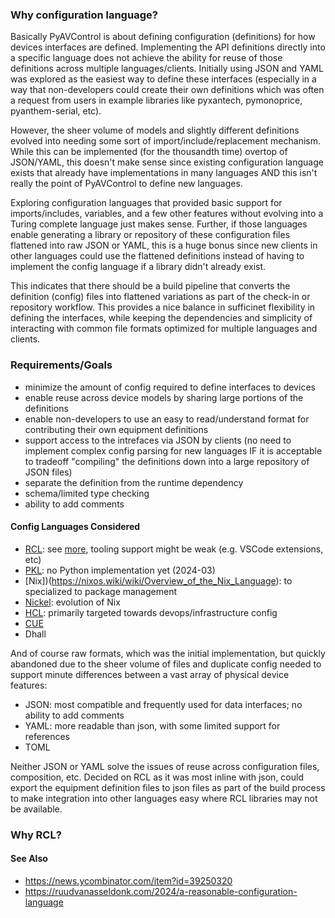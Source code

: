 
### Why configuration language?

Basically PyAVControl is about defining configuration (definitions) for how devices interfaces are defined. Implementing the API definitions directly into a specific language does not achieve the ability for reuse of those definitions across multiple languages/clients. Initially using JSON and YAML was explored as the easiest way to define these interfaces (especially in a way that non-developers could create their own definitions which was often a request from users in example libraries like pyxantech, pymonoprice, pyanthem-serial, etc).

However, the sheer volume of models and slightly different definitions evolved into needing some sort of import/include/replacement mechanism. While this can be implemented (for the thousandth time) overtop of JSON/YAML, this doesn't make sense since existing configuration language exists that already have implementations in many languages AND this isn't really the point of PyAVControl to define new languages.

Exploring configuration languages that provided basic support for imports/includes, variables, and a few other features without evolving into a Turing complete language just makes sense. Further, if those languages enable generating a library or repository of these configuration files flattened into raw JSON or YAML, this is a huge bonus since new clients in other languages could use the flattened definitions instead of having to implement the config language if a library didn't already exist.

This indicates that there should be a build pipeline that converts the definition (config) files into flattened variations as part of the check-in or repository workflow. This provides a nice balance in sufficinet flexibility in defining the interfaces, while keeping the dependencies and simplicity of interacting with common file formats optimized for multiple languages and clients.

### Requirements/Goals

* minimize the amount of config required to define interfaces to devices
* enable reuse across device models by sharing large portions of the definitions
* enable non-developers to use an easy to read/understand format for contributing their own equipment definitions
* support access to the intrefaces via JSON by clients (no need to implement complex config parsing for new languages IF it is acceptable to tradeoff "compiling" the definitions down into a large repository of JSON files)
* separate the definition from the runtime dependency
* schema/limited type checking
* ability to add comments

#### Config Languages Considered

* [RCL](https://github.com/ruuda/rcl): see [more](https://ruudvanasseldonk.com/2024/a-reasonable-configuration-language), tooling support might be weak (e.g. VSCode extensions, etc)
* [PKL](https://github.com/apple/pkl): no Python implementation yet (2024-03)
* [Nix])(https://nixos.wiki/wiki/Overview_of_the_Nix_Language): to specialized to package management
* [Nickel](https://github.com/tweag/nickel): evolution of Nix
* [HCL](https://github.com/hashicorp/hcl): primarily targeted towards devops/infrastructure config
* [CUE](https://cuelang.org/)
* Dhall

And of course raw formats, which was the initial implementation, but quickly abandoned due to the sheer volume of files and duplicate config needed to support minute differences between a vast array of physical device features:

* JSON: most compatible and frequently used for data interfaces; no ability to add comments
* YAML: more readable than json, with some limited support for references
* TOML

Neither JSON or YAML solve the issues of reuse across configuration files, composition, etc.
Decided on RCL as it was most inline with json, could export the equipment definition files to json
files as part of the build process to make integration into other languages easy where RCL
libraries may not be available.

### Why RCL?

#### See Also

* https://news.ycombinator.com/item?id=39250320
* https://ruudvanasseldonk.com/2024/a-reasonable-configuration-language
